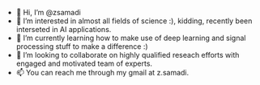 - 👋 Hi, I’m @zsamadi 
- 👀 I’m interested in almost all fields of science :), kidding, recently been interseted in AI applications. 
- 🌱 I’m currently learning how to make use of deep learning and signal processing stuff to make a difference :)
- 💞️ I’m looking to collaborate on highly qualified reseach efforts with engaged and motivated team of experts. 
- 📫 You can reach me through my gmail at z.samadi. 

<!---
zsamadi/zsamadi is a ✨ special ✨ repository because its `README.md` (this file) appears on your GitHub profile.
You can click the Preview link to take a look at your changes.
--->
